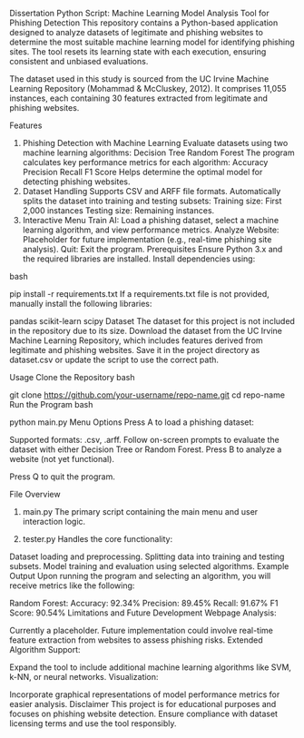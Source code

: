Dissertation Python Script: Machine Learning Model Analysis Tool for Phishing Detection
This repository contains a Python-based application designed to analyze datasets of legitimate and phishing websites to determine the most suitable machine learning model for identifying phishing sites. The tool resets its learning state with each execution, ensuring consistent and unbiased evaluations.

The dataset used in this study is sourced from the UC Irvine Machine Learning Repository (Mohammad & McCluskey, 2012). It comprises 11,055 instances, each containing 30 features extracted from legitimate and phishing websites.

Features
1. Phishing Detection with Machine Learning
Evaluate datasets using two machine learning algorithms:
Decision Tree
Random Forest
The program calculates key performance metrics for each algorithm:
Accuracy
Precision
Recall
F1 Score
Helps determine the optimal model for detecting phishing websites.
2. Dataset Handling
Supports CSV and ARFF file formats.
Automatically splits the dataset into training and testing subsets:
Training size: First 2,000 instances
Testing size: Remaining instances.
3. Interactive Menu
Train AI: Load a phishing dataset, select a machine learning algorithm, and view performance metrics.
Analyze Website: Placeholder for future implementation (e.g., real-time phishing site analysis).
Quit: Exit the program.
Prerequisites
Ensure Python 3.x and the required libraries are installed. Install dependencies using:

bash

pip install -r requirements.txt
If a requirements.txt file is not provided, manually install the following libraries:

pandas
scikit-learn
scipy
Dataset
The dataset for this project is not included in the repository due to its size. Download the dataset from the UC Irvine Machine Learning Repository, which includes features derived from legitimate and phishing websites. Save it in the project directory as dataset.csv or update the script to use the correct path.

Usage
Clone the Repository
bash

git clone https://github.com/your-username/repo-name.git
cd repo-name
Run the Program
bash

python main.py
Menu Options
Press A to load a phishing dataset:

Supported formats: .csv, .arff.
Follow on-screen prompts to evaluate the dataset with either Decision Tree or Random Forest.
Press B to analyze a website (not yet functional).

Press Q to quit the program.

File Overview
1. main.py
The primary script containing the main menu and user interaction logic.

2. tester.py
Handles the core functionality:

Dataset loading and preprocessing.
Splitting data into training and testing subsets.
Model training and evaluation using selected algorithms.
Example Output
Upon running the program and selecting an algorithm, you will receive metrics like the following:


Random Forest:
Accuracy: 92.34%
Precision: 89.45%
Recall: 91.67%
F1 Score: 90.54%
Limitations and Future Development
Webpage Analysis:

Currently a placeholder. Future implementation could involve real-time feature extraction from websites to assess phishing risks.
Extended Algorithm Support:

Expand the tool to include additional machine learning algorithms like SVM, k-NN, or neural networks.
Visualization:

Incorporate graphical representations of model performance metrics for easier analysis.
Disclaimer
This project is for educational purposes and focuses on phishing website detection. Ensure compliance with dataset licensing terms and use the tool responsibly.

